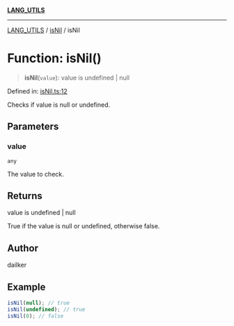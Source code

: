 [**LANG_UTILS**](../../README.md)

***

[LANG_UTILS](../../README.md) / [isNil](../README.md) / isNil

# Function: isNil()

> **isNil**(`value`): value is undefined \| null

Defined in: [isNil.ts:12](https://github.com/dailker/everyutil/blob/669c80948347059212c7a0ef09fd720ca9b1c411/src/lang/isNil.ts#L12)

Checks if value is null or undefined.

## Parameters

### value

`any`

The value to check.

## Returns

value is undefined \| null

True if the value is null or undefined, otherwise false.

## Author

dailker

## Example

```ts
isNil(null); // true
isNil(undefined); // true
isNil(0); // false
```
